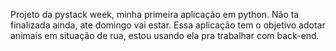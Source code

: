 Projeto da pystack week, minha primeira aplicação em python. Não ta finalizada ainda, ate domingo vai estar.
Essa aplicação tem o objetivo adotar animais em situação de rua, estou usando ela pra trabalhar com back-end.
